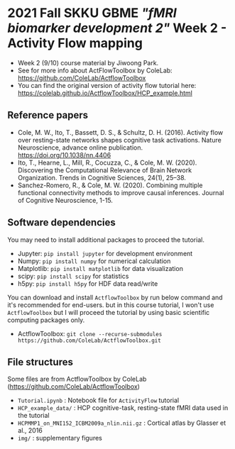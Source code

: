 # 2021 Fall SKKU GBME *"fMRI biomarker development 2"* Week 2 - Activity Flow mapping
- Week 2 (9/10) course material by Jiwoong Park.
- See for more info about ActFlowToolbox by ColeLab: https://github.com/ColeLab/ActflowToolbox
- You can find the original version of activity flow tutorial here: https://colelab.github.io/ActflowToolbox/HCP_example.html


## Reference papers
- Cole, M. W., Ito, T., Bassett, D. S., & Schultz, D. H. (2016). Activity flow over resting-state networks shapes cognitive task activations. Nature Neuroscience, advance online publication. https://doi.org/10.1038/nn.4406
- Ito, T., Hearne, L., Mill, R., Cocuzza, C., & Cole, M. W. (2020). Discovering the Computational Relevance of Brain Network Organization. Trends in Cognitive Sciences, 24(1), 25–38.
- Sanchez-Romero, R., & Cole, M. W. (2020). Combining multiple functional connectivity methods to improve causal inferences. Journal of Cognitive Neuroscience, 1-15.

## Software dependencies
You may need to install additional packages to proceed the tutorial.
- Jupyter: `pip install jupyter`        for development environment
- Numpy: `pip install numpy`            for numerical calculation 
- Matplotlib: `pip install matplotlib`  for data visualization
- scipy: `pip install scipy`            for statistics
- h5py: `pip install h5py`              for HDF data read/write

You can download and install `ActflowToolbox` by run below command and it's recommended for end-users. but in this course tutorial, I won't use `ActflowToolbox` but I will proceed the tutorial by using basic scientific computing packages only.
- ActflowToolbox: `git clone --recurse-submodules https://github.com/ColeLab/ActflowToolbox.git`

## File structures
Some files are from ActflowToolbox by ColeLab (https://github.com/ColeLab/ActflowToolbox)
- `Tutorial.ipynb` : Notebook file for `ActivityFlow` tutorial
- `HCP_example_data/` : HCP cognitive-task, resting-state fMRI data used in the tutorial
- `HCPMMP1_on_MNI152_ICBM2009a_nlin.nii.gz` : Cortical atlas by Glasser et al., 2016
- `img/` : supplementary figures 

